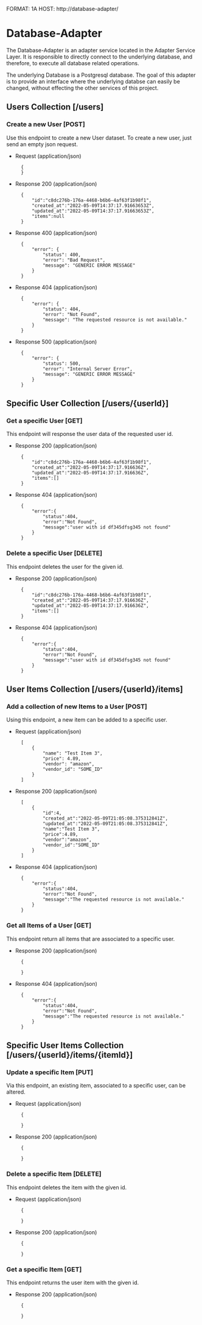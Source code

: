 FORMAT: 1A
HOST: http://database-adapter/

# Database-Adapter

The Database-Adapter is an adapter service located in the Adapter Service Layer.
It is responsible to directly connect to the underlying database, and therefore,
to execute all database related operations.

The underlying Database is a Postgresql database. The goal of this adapter is to
provide an interface where the underlying databse can easily be changed, without
effecting the other services of this project.

## Users Collection [/users]

### Create a new User [POST]

Use this endpoint to create a new User dataset.
To create a new user, just send an empty json request.

+ Request (application/json)

        {
        }

+ Response 200 (application/json)

        {
            "id":"c8dc276b-176a-4468-b6b6-4af63f1b98f1",
            "created_at":"2022-05-09T14:37:17.91663653Z",
            "updated_at":"2022-05-09T14:37:17.91663653Z",
            "items":null
        }

+ Response 400 (application/json)

        {
            "error": {
                "status": 400,
                "error": "Bad Request",
                "message": "GENERIC ERROR MESSAGE"
            } 
        }
    
+ Response 404 (application/json)

        {
            "error": {
                "status": 404,
                "error": "Not Found",
                "message": "The requested resource is not available."
            } 
        }

+ Response 500 (application/json)

        {
            "error": {
                "status": 500,
                "error": "Internal Server Error",
                "message": "GENERIC ERROR MESSAGE"
            }
        }
        
## Specific User Collection [/users/{userId}]

### Get a specific User [GET]

This endpoint will response the user data of the requested user id.

+ Response 200 (application/json)

        {
            "id":"c8dc276b-176a-4468-b6b6-4af63f1b98f1",
            "created_at":"2022-05-09T14:37:17.916636Z",
            "updated_at":"2022-05-09T14:37:17.916636Z",
            "items":[]
        }

+ Response 404 (application/json)

        {
            "error":{
                "status":404,
                "error":"Not Found",
                "message":"user with id df345dfsg345 not found"
            }
        }
            
### Delete a specific User [DELETE]

This endpoint deletes the user for the given id.

+ Response 200 (application/json)

        {
            "id":"c8dc276b-176a-4468-b6b6-4af63f1b98f1",
            "created_at":"2022-05-09T14:37:17.916636Z",
            "updated_at":"2022-05-09T14:37:17.916636Z",
            "items":[]
        }

+ Response 404 (application/json)

        {
            "error":{
                "status":404,
                "error":"Not Found",
                "message":"user with id df345dfsg345 not found"
            }
        }
        
## User Items Collection [/users/{userId}/items]

### Add a collection of new Items to a User [POST]

Using this endpoint, a new item can be added to a specific user.

+ Request (application/json)

        [
            {
                "name": "Test Item 3", 
                "price": 4.89, 
                "vendor": "amazon", 
                "vendor_id": "SOME_ID"
            }
        ]

+ Response 200 (application/json)

        [
            {
                "id":4,
                "created_at":"2022-05-09T21:05:08.375312841Z",
                "updated_at":"2022-05-09T21:05:08.375312841Z",
                "name":"Test Item 3",
                "price":4.89,
                "vendor":"amazon",
                "vendor_id":"SOME_ID"
            }
        ]

+ Response 404 (application/json)

        {
            "error":{
                "status":404,
                "error":"Not Found",
                "message":"The requested resource is not available."
            }
        }

### Get all Items of a User [GET]

This endpoint return all items that are associated to a specific user.

+ Response 200 (application/json)

        {
            
        }

+ Response 404 (application/json)

        {
            "error":{
                "status":404,
                "error":"Not Found",
                "message":"The requested resource is not available."
            }
        }
        
## Specific User Items Collection [/users/{userId}/items/{itemId}]

### Update a specific Item [PUT]

Via this endpoint, an existing item, associated to a specific user, can be altered.

+ Request (application/json)

        {
            
        }

+ Response 200 (application/json)

        {
            
        }
        
### Delete a specific Item [DELETE]

This endpoint deletes the item with the given id.

+ Request (application/json)

        {
            
        }

+ Response 200 (application/json)

        {
            
        }

### Get a specific Item [GET]

This endpoint returns the user item with the given id.

+ Response 200 (application/json)

        {
            
        }
